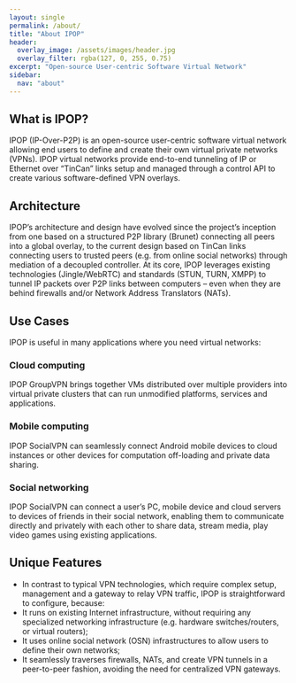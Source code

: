 ```yaml
---
layout: single
permalink: /about/
title: "About IPOP"
header:
  overlay_image: /assets/images/header.jpg
  overlay_filter: rgba(127, 0, 255, 0.75)
excerpt: "Open-source User-centric Software Virtual Network"
sidebar:
  nav: "about"
---
```

## What is IPOP?

IPOP (IP-Over-P2P) is an open-source user-centric software virtual network allowing end users to define and create their own virtual private networks (VPNs). IPOP virtual networks provide end-to-end tunneling of IP or Ethernet over “TinCan” links setup and managed through a control API to create various software-defined VPN overlays.

## Architecture

IPOP’s architecture and design have evolved since the project’s inception from one based on a structured P2P library (Brunet) connecting all peers into a global overlay, to the current design based on TinCan links connecting users to trusted peers (e.g. from online social networks) through mediation of a decoupled controller. At its core, IPOP leverages existing technologies (Jingle/WebRTC) and standards (STUN, TURN, XMPP) to tunnel IP packets over P2P links between computers – even when they are behind firewalls and/or Network Address Translators (NATs).

## Use Cases

IPOP is useful in many applications where you need virtual networks:

### Cloud computing

IPOP GroupVPN brings together VMs distributed over multiple providers into virtual private clusters that can run unmodified platforms, services and applications.

### Mobile computing

IPOP SocialVPN can seamlessly connect Android mobile devices to cloud instances or other  devices for computation off-loading and private data sharing.

### Social networking

IPOP SocialVPN can connect a user’s PC, mobile device and cloud servers to devices of friends in their social network, enabling them to communicate directly and privately with each other to share data, stream media, play video games using existing applications.

## Unique Features

- In contrast to typical VPN technologies, which require complex setup, management and a gateway to relay VPN traffic, IPOP is straightforward to configure, because:
- It runs on existing Internet infrastructure, without requiring any specialized networking infrastructure (e.g. hardware switches/routers, or virtual routers);
- It uses online social network (OSN) infrastructures to allow users to define their own networks;
- It seamlessly traverses firewalls, NATs, and create VPN tunnels in a peer-to-peer fashion, avoiding the need for centralized VPN gateways.